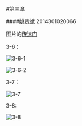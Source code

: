 #第三章

####姚贵斌 2014301020066

图片的[传送门](http://www.tietuku.com/album/1258371)

3-6：

![3-6-1](http://p1.bpimg.com/578852/566b7f1e7da3cb9bs.jpg)

![3-6-2](http://p1.bpimg.com/578852/eeadbc370aad4864.jpg)

3-7：

![3-7](http://p1.bpimg.com/578852/afb8f825e830fbab.jpg)

3-8:

![3-8](http://p1.bpimg.com/578852/ae4fd3b4d3e21a24.jpg)
